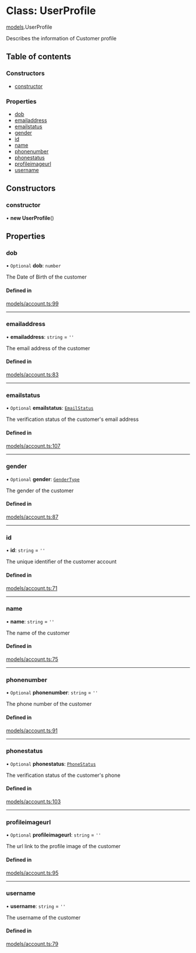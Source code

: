 # Class: UserProfile

[models](../wiki/models).UserProfile

Describes the information of Customer profile

## Table of contents

### Constructors

- [constructor](../wiki/models.UserProfile#constructor)

### Properties

- [dob](../wiki/models.UserProfile#dob)
- [emailaddress](../wiki/models.UserProfile#emailaddress)
- [emailstatus](../wiki/models.UserProfile#emailstatus)
- [gender](../wiki/models.UserProfile#gender)
- [id](../wiki/models.UserProfile#id)
- [name](../wiki/models.UserProfile#name)
- [phonenumber](../wiki/models.UserProfile#phonenumber)
- [phonestatus](../wiki/models.UserProfile#phonestatus)
- [profileimageurl](../wiki/models.UserProfile#profileimageurl)
- [username](../wiki/models.UserProfile#username)

## Constructors

### constructor

• **new UserProfile**()

## Properties

### dob

• `Optional` **dob**: `number`

The Date of Birth of the customer

#### Defined in

[models/account.ts:99](https://gitlab.com/baliganikhil/blackmirror-sdk/-/blob/349365c/src/models/account.ts#L99)

___

### emailaddress

• **emailaddress**: `string` = `''`

The email address of the customer

#### Defined in

[models/account.ts:83](https://gitlab.com/baliganikhil/blackmirror-sdk/-/blob/349365c/src/models/account.ts#L83)

___

### emailstatus

• `Optional` **emailstatus**: [`EmailStatus`](../wiki/models.EmailStatus)

The verification status of the customer's email address

#### Defined in

[models/account.ts:107](https://gitlab.com/baliganikhil/blackmirror-sdk/-/blob/349365c/src/models/account.ts#L107)

___

### gender

• `Optional` **gender**: [`GenderType`](../wiki/models.GenderType)

The gender of the customer

#### Defined in

[models/account.ts:87](https://gitlab.com/baliganikhil/blackmirror-sdk/-/blob/349365c/src/models/account.ts#L87)

___

### id

• **id**: `string` = `''`

The unique identifier of the customer account

#### Defined in

[models/account.ts:71](https://gitlab.com/baliganikhil/blackmirror-sdk/-/blob/349365c/src/models/account.ts#L71)

___

### name

• **name**: `string` = `''`

The name of the customer

#### Defined in

[models/account.ts:75](https://gitlab.com/baliganikhil/blackmirror-sdk/-/blob/349365c/src/models/account.ts#L75)

___

### phonenumber

• `Optional` **phonenumber**: `string` = `''`

The phone number of the customer

#### Defined in

[models/account.ts:91](https://gitlab.com/baliganikhil/blackmirror-sdk/-/blob/349365c/src/models/account.ts#L91)

___

### phonestatus

• `Optional` **phonestatus**: [`PhoneStatus`](../wiki/models.PhoneStatus)

The verification status of the customer's phone

#### Defined in

[models/account.ts:103](https://gitlab.com/baliganikhil/blackmirror-sdk/-/blob/349365c/src/models/account.ts#L103)

___

### profileimageurl

• `Optional` **profileimageurl**: `string` = `''`

The url link to the profile image of the customer

#### Defined in

[models/account.ts:95](https://gitlab.com/baliganikhil/blackmirror-sdk/-/blob/349365c/src/models/account.ts#L95)

___

### username

• **username**: `string` = `''`

The username of the customer

#### Defined in

[models/account.ts:79](https://gitlab.com/baliganikhil/blackmirror-sdk/-/blob/349365c/src/models/account.ts#L79)
